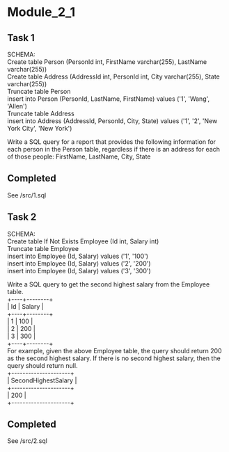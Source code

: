 # Module_2_1 

## Task 1  
SCHEMA:   
Create table Person (PersonId int, FirstName varchar(255), LastName varchar(255))  
Create table Address (AddressId int, PersonId int, City varchar(255), State varchar(255))  
Truncate table Person  
insert into Person (PersonId, LastName, FirstName) values ('1', 'Wang', 'Allen')  
Truncate table Address  
insert into Address (AddressId, PersonId, City, State) values ('1', '2', 'New York City', 'New York')  
 
Write a SQL query for a report that provides the following information for each person in the Person table, regardless if there is an address for each of those people:
FirstName, LastName, City, State  
## Completed
See /src/1.sql

## Task 2  
SCHEMA:   
Create table If Not Exists Employee (Id int, Salary int)  
Truncate table Employee  
insert into Employee (Id, Salary) values ('1', '100')  
insert into Employee (Id, Salary) values ('2', '200')  
insert into Employee (Id, Salary) values ('3', '300')  

Write a SQL query to get the second highest salary from the Employee table.  
+----+--------+  
| Id | Salary |  
+----+--------+  
| 1  | 100    |  
| 2  | 200    |  
| 3  | 300    |  
+----+--------+  
For example, given the above Employee table, the query should return 200 as the second highest salary. If there is no second highest salary, then the query should return null.  
+---------------------+  
| SecondHighestSalary |  
+---------------------+  
| 200                 |  
+---------------------+  


## Completed
See /src/2.sql